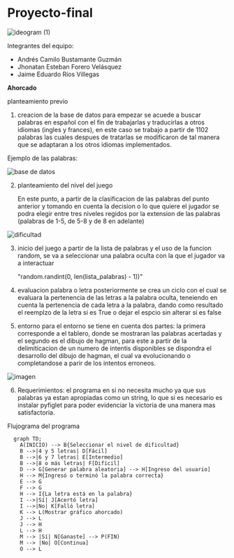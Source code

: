 # Proyecto-final

![ideogram (1)](https://github.com/jeriosv/taller_1/assets/142249529/5bd59e64-9074-4caf-beac-929549df998f)


Integrantes del equipo:
- Andrés Camilo Bustamante Guzmán
- Jhonatan Esteban Forero Velásquez
- Jaime Eduardo Ríos Villegas
  
**Ahorcado**

planteamiento previo

1. creacion de la base de datos
   para empezar se acuede a buscar palabras en español con el fin de trabajarlas y traducirlas a otros idiomas (ingles y frances), en este caso se trabajo a partir de 1102 palabras las cuales despues de tratarlas se modificaron de tal manera que se adaptaran a los otros idiomas implementados.

Ejemplo de las palabras:


![base de datos](https://github.com/AndresBustamant/Proyecto-final/assets/141858005/b9b88b1b-f72b-4587-8d7f-9de5e6706d8f)

   
2. planteamiento del nivel del juego

   En este punto, a partir de la clasificacion de las palabras del punto anterior y tomando en cuenta la decision o lo que quiere el jugador se podra elegir entre tres niveles regidos por la extension de las palabras (palabras de 1-5, de 5-8 y de 8 en adelante)

![dificultad](https://github.com/AndresBustamant/Proyecto-final/assets/141858005/dc4cff37-20f6-4aed-8c1f-ba551ddbb221)

3. inicio del juego
   a partir de la lista de palabras y el uso de la funcion random, se va a seleccionar una palabra oculta con la que el jugador va a interactuar

   "random.randint(0, len(lista_palabras) - 1))"
   
4. evaluacion palabra o letra
   posteriormente se crea un ciclo con el cual se evaluara la pertenencia de las letras a la palabra oculta, teneiendo en cuenta la pertenencia de cada letra a la palabra, dando como resultado el reemplzo de la letra si es True o dejar el espcio sin alterar si es false

5. entorno 
   para el entorno se tiene en cuenta dos partes: la primera corresponde a el tablero, donde se mostraran las palabras acertadas y el segundo es el  dibujo de hagman, para este a partir de la delimiticacion de un numero de intentis disponibles se dispondra el desarrollo del dibujo de hagman, el cual va evolucionando o completandose a parir de los intentos erroneos.

![imagen ](https://github.com/AndresBustamant/Proyecto-final/assets/141858005/99d5b9d0-84b2-4659-8f07-9b79415653a5)

6.  Requerimientos:
  el programa en si no necesita mucho ya que sus palabras ya estan apropiadas como un string, lo que si es necesario es instalar pyfiglet para poder evidenciar la victoria de una manera mas satisfactoria.

  
Flujograma del programa

```mermaid
  graph TD;
    A(INICIO) --> B{Seleccionar el nivel de dificultad}
    B -->|4 y 5 letras| D[Fácil] 
    B -->|6 y 7 letras| E[Intermedio] 
    B -->|8 o más letras| F[Difícil] 
    D --> G[Generar palabra aleatoria] --> H[Ingreso del usuario]
    H --> M{Ingresó o terminó la palabra correcta}
    E --> G 
    F --> G 
    H --> I{La letra está en la palabra}
    I -->|Sí| J[Acertó letra]
    I -->|No| K[Falló letra]
    K --> L(Mostrar gráfico ahorcado)
    J --> L
    J --> H
    L --> H
    M --> |Sí| N[Ganaste] --> P(FIN)
    M --> |No| O[Continua] 
    O --> L
```
